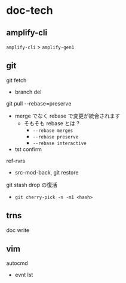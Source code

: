 
# doc-tech


## amplify-cli

`amplify-cli` > `amplify-gen1`


## git

git fetch
- branch del


git pull --rebase=preserve
- merge でなく rebase で変更が統合されます
  - そもそも rebase とは ?
    - `--rebase merges`
    - `--rebase preserve`
    - `--rebase interactive`
- tst confirm


ref-rvrs
- src-mod-back, git restore


git stash drop の復活
- `git cherry-pick -n -m1 <hash>`


## trns

doc write


## vim

autocmd
- evnt lst


